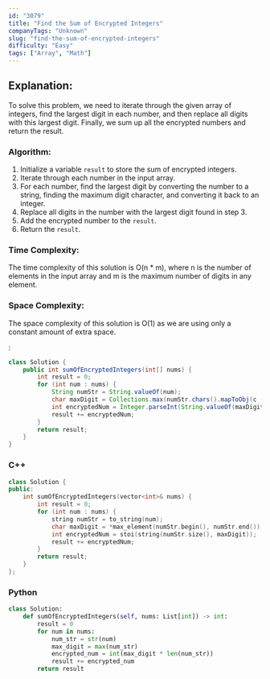 ```yaml
---
id: "3079"
title: "Find the Sum of Encrypted Integers"
companyTags: "Unknown"
slug: "find-the-sum-of-encrypted-integers"
difficulty: "Easy"
tags: ["Array", "Math"]
---
```


## Explanation:
To solve this problem, we need to iterate through the given array of integers, find the largest digit in each number, and then replace all digits with this largest digit. Finally, we sum up all the encrypted numbers and return the result.

### Algorithm:
1. Initialize a variable `result` to store the sum of encrypted integers.
2. Iterate through each number in the input array.
3. For each number, find the largest digit by converting the number to a string, finding the maximum digit character, and converting it back to an integer.
4. Replace all digits in the number with the largest digit found in step 3.
5. Add the encrypted number to the `result`.
6. Return the `result`.

### Time Complexity:
The time complexity of this solution is O(n * m), where n is the number of elements in the input array and m is the maximum number of digits in any element.

### Space Complexity:
The space complexity of this solution is O(1) as we are using only a constant amount of extra space.

:

```java
class Solution {
    public int sumOfEncryptedIntegers(int[] nums) {
        int result = 0;
        for (int num : nums) {
            String numStr = String.valueOf(num);
            char maxDigit = Collections.max(numStr.chars().mapToObj(c -> (char) c).collect(Collectors.toList()));
            int encryptedNum = Integer.parseInt(String.valueOf(maxDigit).repeat(numStr.length()));
            result += encryptedNum;
        }
        return result;
    }
}
```

### C++
```cpp
class Solution {
public:
    int sumOfEncryptedIntegers(vector<int>& nums) {
        int result = 0;
        for (int num : nums) {
            string numStr = to_string(num);
            char maxDigit = *max_element(numStr.begin(), numStr.end());
            int encryptedNum = stoi(string(numStr.size(), maxDigit));
            result += encryptedNum;
        }
        return result;
    }
};
```

### Python
```python
class Solution:
    def sumOfEncryptedIntegers(self, nums: List[int]) -> int:
        result = 0
        for num in nums:
            num_str = str(num)
            max_digit = max(num_str)
            encrypted_num = int(max_digit * len(num_str))
            result += encrypted_num
        return result
```
